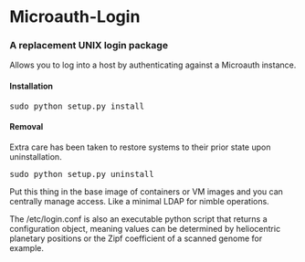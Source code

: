 # Microauth-Login
### A replacement UNIX login package

Allows you to log into a host by authenticating against a Microauth instance.

#### Installation
<pre>
sudo python setup.py install
</pre>

#### Removal
Extra care has been taken to restore systems to their prior state upon
uninstallation.
<pre>
sudo python setup.py uninstall
</pre>

Put this thing in the base image of containers or VM images and you can
centrally manage access. Like a minimal LDAP for nimble operations.

The /etc/login.conf is also an executable python script that returns a configuration
object, meaning values can be determined by heliocentric planetary positions or 
the Zipf coefficient of a scanned genome for example.
